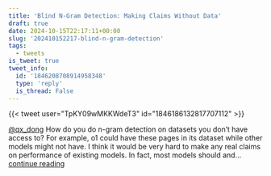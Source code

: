 ```yaml
---
title: 'Blind N-Gram Detection: Making Claims Without Data'
draft: true
date: 2024-10-15T22:17:11+00:00
slug: '202410152217-blind-n-gram-detection'
tags:
  - tweets
is_tweet: true
tweet_info:
  id: '1846208708914958348'
  type: 'reply'
  is_thread: False
---
```




{{< tweet user="TpKY09wMKKWdeT3" id="1846186132817707112" >}}

[@qx_dong](https://x.com/qx_dong) How do you do n-gram detection on datasets you don’t have access to? For example, o1 could have these pages in its dataset while other models might not have. I think it would be very hard to make any real claims on performance of existing models. In fact, most models should and… [continue reading](https://x.com/sytelus/status/1846208708914958348)
